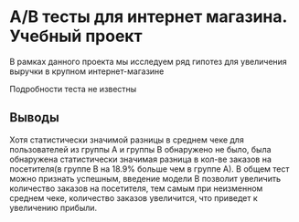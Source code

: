 # A/B тесты для интернет магазина. Учебный проект

В рамках данного проекта мы исследуем ряд гипотез для увеличения выручки в крупном интернет-магазине

Подробности теста не известны

## Выводы

Хотя статистически значимой разницы в среднем чеке для пользователей из группы А и группы В обнаружено не было, была обнаружена статистически значимая разница в кол-ве заказов на посетителя(в группе B на 18.9% больше чем в группе А). В общем тест можно признать успешным, введение модели В позволит увеличить количество заказов на посетителя, тем самым при неизменном среднем чеке, количество заказов увеличится, что приведет к увеличению прибыли.
